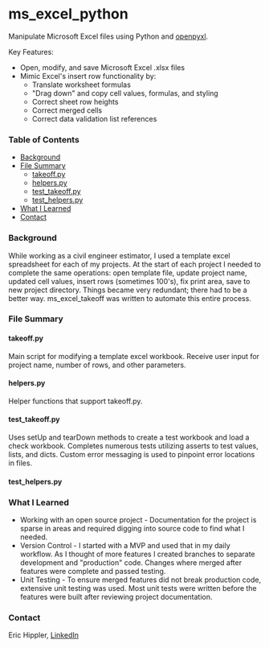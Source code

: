 # ms_excel_python
Manipulate Microsoft Excel files using Python and [openpyxl](https://openpyxl.readthedocs.io/en/stable/index.html).


Key Features:
- Open, modify, and save Microsoft Excel .xlsx files
- Mimic Excel's insert row functionality by:
    - Translate worksheet formulas 
    - "Drag down" and copy cell values, formulas, and styling
    - Correct sheet row heights
    - Correct merged cells
    - Correct data validation list references

### Table of Contents

- [Background](#background)
- [File Summary](#file-summary)
    - [takeoff.py](#takeoff.py)
    - [helpers.py](#helpers.py)
    - [test_takeoff.py](#test_takeoff.py)
    - [test_helpers.py](#test_helpers.py)
- [What I Learned](#what-i-learned)
- [Contact](#contact)

### Background

While working as a civil engineer estimator, I used a template excel spreadsheet for each of my projects.  At the start of each project I needed to complete the same operations: open template file, update project name, updated cell values, insert rows (sometimes 100's), fix print area, save to new project directory.  Things became very redundant; there had to be a better way.  ms_excel_takeoff was written to automate this entire process.

### File Summary

#### takeoff.py
Main script for modifying a template excel workbook.  Receive user input for project name, number of rows, and other parameters.
#### helpers.py
Helper functions that support takeoff.py.
#### test_takeoff.py
Uses setUp and tearDown methods to create a test workbook and load a check workbook.  Completes numerous tests utilizing asserts to test values, lists, and dicts.  Custom error messaging is used to pinpoint error locations in files.
#### test_helpers.py

### What I Learned
- Working with an open source project - Documentation for the project is sparse in areas and required digging into source code to find what I needed.
- Version Control - I started with a MVP and used that in my daily workflow.  As I thought of more features I created branches to separate development and "production" code.  Changes where merged after features were complete and passed testing.
- Unit Testing - To ensure merged features did not break production code, extensive unit testing was used.  Most unit tests were written before the features were built after reviewing project documentation.

### Contact

Eric Hippler, [LinkedIn](https://www.linkedin.com/in/eric-hippler/)
